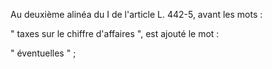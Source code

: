 Au deuxième alinéa du I de l'article L. 442-5, avant les mots : 


" taxes sur le chiffre d'affaires ", est ajouté le mot : 


" éventuelles " ;

